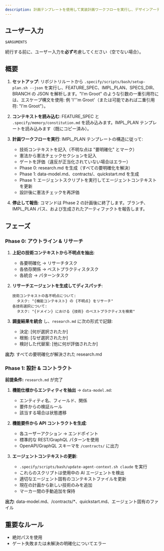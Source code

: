 ```yaml
---
description: 計画テンプレートを使用して実装計画ワークフローを実行し、デザインアーティファクトを生成します。
---
```


## ユーザー入力

```text
$ARGUMENTS
```

続行する前に、ユーザー入力を**必ず**考慮してください（空でない場合）。

## 概要

1. **セットアップ**: リポジトリルートから `.specify/scripts/bash/setup-plan.sh --json` を実行し、FEATURE_SPEC、IMPL_PLAN、SPECS_DIR、BRANCH の JSON を解析します。"I'm Groot" のような引数の一重引用符には、エスケープ構文を使用: 例 'I'\''m Groot'（または可能であれば二重引用符: "I'm Groot"）。

2. **コンテキストを読み込む**: FEATURE_SPEC と `.specify/memory/constitution.md` を読み込みます。IMPL_PLAN テンプレートを読み込みます（既にコピー済み）。

3. **計画ワークフローを実行**: IMPL_PLAN テンプレートの構造に従って:
   - 技術コンテキストを記入（不明な点は "要明確化" とマーク）
   - 憲法から憲法チェックセクションを記入
   - ゲートを評価（違反が正当化されていない場合はエラー）
   - Phase 0: research.md を生成（すべての要明確化を解決）
   - Phase 1: data-model.md、contracts/、quickstart.md を生成
   - Phase 1: エージェントスクリプトを実行してエージェントコンテキストを更新
   - 設計後に憲法チェックを再評価

4. **停止して報告**: コマンドは Phase 2 の計画後に終了します。ブランチ、IMPL_PLAN パス、および生成されたアーティファクトを報告します。

## フェーズ

### Phase 0: アウトライン & リサーチ

1. **上記の技術コンテキストから不明点を抽出**:
   - 各要明確化 → リサーチタスク
   - 各依存関係 → ベストプラクティスタスク
   - 各統合 → パターンタスク

2. **リサーチエージェントを生成してディスパッチ**:

   ```text
   技術コンテキストの各不明点について:
     タスク: "{機能コンテキスト} の {不明点} をリサーチ"
   各技術選択について:
     タスク: "{ドメイン} における {技術} のベストプラクティスを検索"
   ```

3. **調査結果を統合** し、`research.md` に次の形式で記録:
   - 決定: [何が選択されたか]
   - 根拠: [なぜ選択されたか]
   - 検討した代替案: [他に何が評価されたか]

**出力**: すべての要明確化が解決された research.md

### Phase 1: 設計 & コントラクト

**前提条件:** `research.md` が完了

1. **機能仕様からエンティティを抽出** → `data-model.md`:
   - エンティティ名、フィールド、関係
   - 要件からの検証ルール
   - 該当する場合は状態遷移

2. **機能要件から API コントラクトを生成**:
   - 各ユーザーアクション → エンドポイント
   - 標準的な REST/GraphQL パターンを使用
   - OpenAPI/GraphQL スキーマを `/contracts/` に出力

3. **エージェントコンテキストの更新**:
   - `.specify/scripts/bash/update-agent-context.sh claude` を実行
   - これらのスクリプトは使用中の AI エージェントを検出
   - 適切なエージェント固有のコンテキストファイルを更新
   - 現在の計画から新しい技術のみを追加
   - マーカー間の手動追加を保持

**出力**: data-model.md、/contracts/*、quickstart.md、エージェント固有のファイル

## 重要なルール

- 絶対パスを使用
- ゲート失敗または未解決の明確化についてエラー
